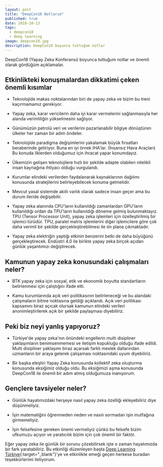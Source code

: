 ```yaml
---
layout: post
title: "DeepCon18 Notlarım"
published: true
date: 2018-10-13
tags:
  - deepcon18
  - deep learning
image: deepcon18.jpg
description: DeepCon18 boyunca tuttuğum notlar
---
```


DeepCon18 (Yapay Zeka Konferansı) boyunca tuttuğum notlar ve önemli olarak gördüğüm açıklamalar.

<center>
	<amp-img width="350" height="189" alt="DeepCon18" layout="responsive" src="/assets/images/deepcon18.jpg"></amp-img>
</center>

## Etkinlikteki konuşmalardan dikkatimi çeken önemli kısımlar

- Teknolojide makas noktalarından biri de yapay zeka ve bizim bu treni kaçırmamamız gerekiyor.

- Yapay zeka, karar vericilerin daha iyi karar vermelerini sağlanmasıyla her alanda verimliliğin yükselmesini sağlıyor.

- Günümüzün petrolü veri ve verilerini pazarlanabilir bilgiye dönüştüren ülkeler her zaman bir adım öndeler.

- Teknolojide paradigma değişimlerini yakalamak büyük fırsatları beraberinde getiriyor. Buna en iyi örnek IHA'lar. (İnsansız Hava Araçları) Bu konuda ilklerden olduğumuz için ihracat yapar konumdayız.

- Ülkemizin gelişen teknolojilere hızlı bir şekilde adapte olabilen nitelikli insan kaynağına ihtiyacı olduğu vurgulandı.

- Kurumlar elindeki verilerden faydalanarak kaynaklarının dağılımı konusunda stratejilerini belirleyebilecek konuma gelmelidir.

- Mevcut yasal sistemde akıllı varlık olarak sadece insan geçer ama bu durum ileride değişebilir.

- Yapay zeka alanında CPU'ların kullanıldığı zamanlardan GPU'ların kullanıldığı ordan da TPU'ların kullanıldığı döneme gelmiş bulunmaktayız. TPU (Tensor Processor Unit), yapay zeka işlemleri için özelleştirilmiş bir işlemci türüdür. TPU, paralel matris işlemlerini diğer işlemcilere göre çok daha verimli bir şekilde gerçekleştirebilmesi ile ön plana çıkmaktadır.

- Yapay zeka elektriğin yaptığı etkinin benzerini belki de daha büyüğünü gerçekleştirecek. Endüstri 4.0 ile birikte yapay zeka birçok açıdan günlük yaşantımızı değiştirecek.

## Kamunun yapay zeka konusundaki çalışmaları neler?

- BTK yapay zeka için sosyal, etik ve ekonomik boyutta standartların belirlenmesi için çalıştığını ifade etti.

- Kamu kurumlarında açık veri politikasının belirleneceği ve bu alandaki çalışmaların bitme noktasına geldiği açıklandı. Açık veri politikası kapsamını biraz açıcak olursak kamunun elindeki verileri anonimleştirilerek açık bir şekilde paylaşması diyebiliriz.

## Peki biz neyi yanlış yapıyoruz?

- Türkiye'de yapay zeka'nın önündeki engellerin multi disipliner yaklaşımların benimsenmemesi ve iletişim kopukluğu olduğu ifade edildi. Multi disipliner yaklaşımı biraz açarsak farklı meslek dallarından uzmanların bir araya gelerek çalışaması noktasındaki uyum diyebiliriz.

- Bir başka eleştiri Yapay Zeka konusunda kollektif zeka oluşturma konusunda eksiğimiz olduğu oldu. Bu eksiğimizi aşma konusunda DeepCon18 ile önemli bir adım atmış olduğumuza inanıyorum.

## Gençlere tavsiyeler neler?

- Günlük hayatımızdaki herşeye nasıl yapay zeka özelliği ekleyebiliriz diye düşünmeliyiz.

- İşin matematiğini öğrenmeden neden ve nasılı sormadan işin mutfağına girmemeliyiz.

- İşin felsefesine gereken önemi vermeliyiz çünkü bu felsefe bizim ufkumuzu açıyor ve yaratıcılık bizim için çok önemli bir faktör.

Eğer yapay zeka ile günlük bir sorunu çözebilirsek işte o zaman hayatımızda bir fark yaratabiliriz. Bu etkinliği düzenleyen başta [Deep Learning Türkiye](http://deeplearningturkiye.com/){:target="\_blank"}'ye ve etkinlikte emeği geçen herkese buradan teşekkürlerimi iletiyorum.
